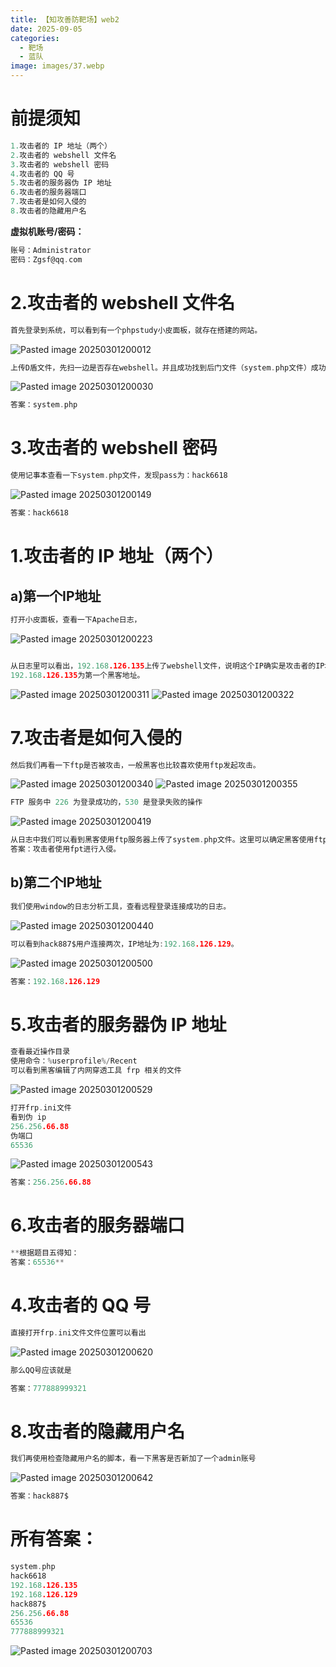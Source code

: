 ```yaml
---
title: 【知攻善防靶场】web2
date: 2025-09-05
categories:
  - 靶场
  - 蓝队
image: images/37.webp
---
```

# 前提须知
```go
1.攻击者的 IP 地址（两个）
2.攻击者的 webshell 文件名
3.攻击者的 webshell 密码
4.攻击者的 QQ 号
5.攻击者的服务器伪 IP 地址
6.攻击者的服务器端口
7.攻击者是如何入侵的
8.攻击者的隐藏用户名
```
**虚拟机账号/密码：**
```go
账号：Administrator
密码：Zgsf@qq.com
```
# 2.攻击者的 webshell 文件名
```go
首先登录到系统，可以看到有一个phpstudy小皮面板，就存在搭建的网站。
```
![Pasted image 20250301200012](https://blogslimer.oss-cn-shanghai.aliyuncs.com/blog/Pasted%20image%2020250301200012.png)
```go
上传D盾文件，先扫一边是否存在webshell。并且成功找到后门文件（system.php文件）成功找到第二个题目。
```
![Pasted image 20250301200030](https://blogslimer.oss-cn-shanghai.aliyuncs.com/blog/Pasted%20image%2020250301200030.png)
```go
答案：system.php
```
# 3.攻击者的 webshell 密码
```go
使用记事本查看一下system.php文件，发现pass为：hack6618
```
![Pasted image 20250301200149](https://blogslimer.oss-cn-shanghai.aliyuncs.com/blog/Pasted%20image%2020250301200149.png)
```go
答案：hack6618
```
# 1.攻击者的 IP 地址（两个）
## a)第一个IP地址
```go
打开小皮面板，查看一下Apache日志，
```
![Pasted image 20250301200223](https://blogslimer.oss-cn-shanghai.aliyuncs.com/blog/Pasted%20image%2020250301200223.png)
```go

从日志里可以看出，192.168.126.135上传了webshell文件，说明这个IP确实是攻击者的IP地址。
192.168.126.135为第一个黑客地址。
```
![Pasted image 20250301200311](https://blogslimer.oss-cn-shanghai.aliyuncs.com/blog/Pasted%20image%2020250301200311.png)
![Pasted image 20250301200322](https://blogslimer.oss-cn-shanghai.aliyuncs.com/blog/Pasted%20image%2020250301200322.png)
# 7.攻击者是如何入侵的
```go
然后我们再看一下ftp是否被攻击，一般黑客也比较喜欢使用ftp发起攻击。
```
![Pasted image 20250301200340](https://blogslimer.oss-cn-shanghai.aliyuncs.com/blog/Pasted%20image%2020250301200340.png)
![Pasted image 20250301200355](https://blogslimer.oss-cn-shanghai.aliyuncs.com/blog/Pasted%20image%2020250301200355.png)
```go
FTP 服务中 226 为登录成功的，530 是登录失败的操作
```
![Pasted image 20250301200419](https://blogslimer.oss-cn-shanghai.aliyuncs.com/blog/Pasted%20image%2020250301200419.png)
```go
从日志中我们可以看到黑客使用ftp服务器上传了system.php文件。这里可以确定黑客使用ftp上传的webshell。
答案：攻击者使用fpt进行入侵。
```
## b)第二个IP地址
```go
我们使用window的日志分析工具，查看远程登录连接成功的日志。
```
![Pasted image 20250301200440](https://blogslimer.oss-cn-shanghai.aliyuncs.com/blog/Pasted%20image%2020250301200440.png)
```go
可以看到hack887$用户连接两次，IP地址为:192.168.126.129。
```
![Pasted image 20250301200500](https://blogslimer.oss-cn-shanghai.aliyuncs.com/blog/Pasted%20image%2020250301200500.png)
```go
答案：192.168.126.129
```
# 5.攻击者的服务器伪 IP 地址
```go
查看最近操作目录
使用命令：%userprofile%/Recent
可以看到黑客编辑了内网穿透工具 frp 相关的文件
```
![Pasted image 20250301200529](https://blogslimer.oss-cn-shanghai.aliyuncs.com/blog/Pasted%20image%2020250301200529.png)
```go
打开frp.ini文件
看到伪 ip
256.256.66.88
伪端口
65536
```
![Pasted image 20250301200543](https://blogslimer.oss-cn-shanghai.aliyuncs.com/blog/Pasted%20image%2020250301200543.png)
```go
答案：256.256.66.88
```
# 6.攻击者的服务器端口
```go
**根据题目五得知：
答案：65536**
```
# 4.攻击者的 QQ 号
```go
直接打开frp.ini文件文件位置可以看出
```
![Pasted image 20250301200620](https://blogslimer.oss-cn-shanghai.aliyuncs.com/blog/Pasted%20image%2020250301200620.png)
```go
那么QQ号应该就是

答案：777888999321
```
# 8.攻击者的隐藏用户名
```go
我们再使用检查隐藏用户名的脚本，看一下黑客是否新加了一个admin账号
```
![Pasted image 20250301200642](https://blogslimer.oss-cn-shanghai.aliyuncs.com/blog/Pasted%20image%2020250301200642.png)
```go
答案：hack887$
```
# 所有答案：
```go
system.php
hack6618
192.168.126.135
192.168.126.129
hack887$
256.256.66.88
65536
777888999321
```
![Pasted image 20250301200703](https://blogslimer.oss-cn-shanghai.aliyuncs.com/blog/Pasted%20image%2020250301200703.png)